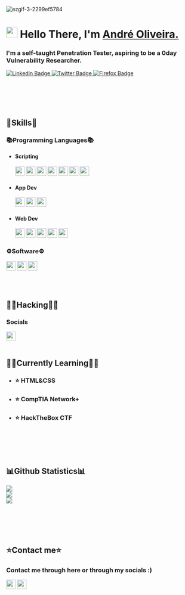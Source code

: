 ![ezgif-3-2299ef5784](https://user-images.githubusercontent.com/15943431/194160008-5a5b6085-e6fb-41f4-9d95-6db890c7e698.gif)


<h1 align="left"><img src="https://raw.githubusercontent.com/sidbelbase/sidbelbase/master/wave.gif" width="30px"><strong> Hello There, I'm <a href="https://waffleshouse.com/">André Oliveira.</a></strong>
</h1>

<h3 align="left"><strong>
I'm a self-taught Penetration Tester, aspiring to be a 0day Vulnerability Researcher.</strong></h3>

<a target="_blank" href="https://linkedin.com/in/Andre0liveira">
<img src="https://img.shields.io/badge/-André Oliveira-blue?style=for-the-badge&logo=Linkedin&logoColor=white&link=https://linkedin.com/in/Andre0liveira" alt="Linkedin Badge">
</a>
<a target="_blank" href="https://mobile.twitter.com/waflisan">
<img src="https://img.shields.io/badge/Waflisan-1ca0f1?style=for-the-badge&logo=twitter&logoColor=white&link=https://mobile.twitter.com/waflisan" alt="Twitter Badge">
</a>

<a target="_blank" href="https://wafflesexploits.rf.gd">
<img src="https://img.shields.io/badge/-Waffle's Exploits-141414?style=for-the-badge&logo=firefox&logoColor=white&link=https://waffleshouse.rf.gd" alt="Firefox Badge">
</a>

<br></br>
<br></br>

## 🔧Skills🔧

### 📚Programming Languages📚
- #### Scripting 
     <img src="https://img.shields.io/badge/-Lua-2C2D72?logo=lua&logoColor=fff" height="25"> <img src="https://img.shields.io/badge/-Perl-39457E?logo=perl&logoColor=fff" height="25"> <img src="https://img.shields.io/badge/-Python-3776AB?logo=python&logoColor=fff" height="25">  <img src="https://img.shields.io/badge/-PowerShell-5391FE?logo=powershell&logoColor=fff" height="25">  <img src="https://img.shields.io/badge/-Gnu Bash-4EAA25?logo=gnubash&logoColor=fff" height="25">  <img src="https://img.shields.io/badge/-☕ Java-C74634?logo=&logoColor=fff" height="25">  <img src="https://img.shields.io/badge/-Ruby-CC342D?logo=ruby&logoColor=fff" height="25">

- #### App Dev  
     <img src="https://img.shields.io/badge/-C-A8B9CC?logo=c&logoColor=fff" height="25"> <img src="https://img.shields.io/badge/-C++-00599C?logo=cplusplus&logoColor=fff" height="25"> <img src="https://img.shields.io/badge/-CSharp-239120?logo=csharp&logoColor=fff" height="25"> 

- #### Web Dev 
     <img src="https://img.shields.io/badge/-HTML5-E34F26?logo=html5&logoColor=fff" height="25"> <img src="https://img.shields.io/badge/-CSS3-1572B6?logo=css3&logoColor=fff" height="25"> <img src="https://img.shields.io/badge/-JavaScript-F7DF1E?logo=javascript&logoColor=fff" height="25">  <img src="https://img.shields.io/badge/-PHP-777BB4?logo=php&logoColor=fff" height="25"> <img src="https://img.shields.io/badge/-MySQL-4479A1?logo=mysql&logoColor=fff" height="25">

 
### ⚙️Software⚙️
<img src="https://img.shields.io/badge/-VStudio-5C2D91?logo=visualstudio&logoColor=fff" height="25"> <img src="https://img.shields.io/badge/-Office-D83B01?logo=microsoftoffice&logoColor=fff" height="25"> <img src="https://img.shields.io/badge/-Photoshop-31A8FF?logo=adobephotoshop&logoColor=fff" height="25">



<br> </br>
 
## 🐱‍💻Hacking🐱‍💻
### Socials
<img src="https://img.shields.io/badge/-HackTheBox-9FEF00?logo=HackTheBox&logoColor=fff?link=http://left&link=http://right" height="25">
<br> </br>

## 👨‍💻Currently Learning👨‍💻

- <h3 align="left"><strong> ⭐ HTML&CSS </strong></h3>
- <h3 align="left"><strong> ⭐ CompTIA Network+ </strong></h3>
- <h3 align="left"><strong> ⭐ HackTheBox CTF </strong></h3>


 <br> </br>
  <br> </br>

## 📊Github Statistics📊
![](https://github-readme-stats.vercel.app/api?username=WafflesExploit&theme=algolia&hide_border=false&include_all_commits=true&count_private=true)<br/>
![](https://github-readme-streak-stats.herokuapp.com/?user=WafflesExploit&theme=algolia&hide_border=false)<br/>
![](https://github-readme-stats.vercel.app/api/top-langs/?username=WafflesExploit&theme=algolia&hide_border=false&include_all_commits=true&count_private=true&layout=compact)




 <br> </br>
  <br> </br>

## ⭐Contact me⭐

<h3 align="left">Contact me through here or through my socials :) </h3>
<img src="https://img.shields.io/badge/-andreoliveira208@gmail.com-EA4335?logo=gmail&logoColor=fff" height="25">
<img src="https://img.shields.io/badge/-Waflisan Tag:1839-5865F2?logo=discord&logoColor=fff" height="25">
